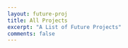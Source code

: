```yaml
---
layout: future-proj
title: All Projects
excerpt: "A List of Future Projects"
comments: false
---
```

